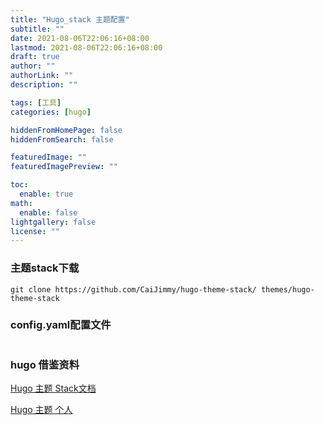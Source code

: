 ```yaml
---
title: "Hugo_stack 主题配置"
subtitle: ""
date: 2021-08-06T22:06:16+08:00
lastmod: 2021-08-06T22:06:16+08:00
draft: true
author: ""
authorLink: ""
description: ""

tags: [工具]
categories: [hugo]

hiddenFromHomePage: false
hiddenFromSearch: false

featuredImage: ""
featuredImagePreview: ""

toc:
  enable: true
math:
  enable: false
lightgallery: false
license: ""
---
```

### 主题stack下载
```
git clone https://github.com/CaiJimmy/hugo-theme-stack/ themes/hugo-theme-stack

```

### config.yaml配置文件
```

```

### hugo 借鉴资料

[Hugo 主题 Stack文档](https://docs.stack.jimmycai.com/zh/)

[Hugo 主题 个人](https://yinhe.co/archives/20210401_hugo_theme_stack.html)

<!--more-->
